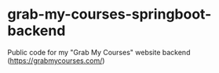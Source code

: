 # grab-my-courses-springboot-backend
Public code for my "Grab My Courses" website backend (https://grabmycourses.com/)
